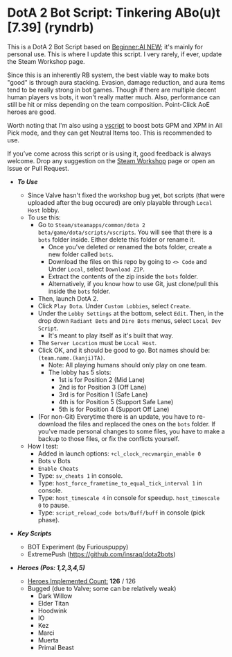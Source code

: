 # DotA 2 Bot Script: Tinkering ABo(u)t [7.39] (ryndrb)

This is a DotA 2 Bot Script based on [Beginner:AI NEW](https://steamcommunity.com/sharedfiles/filedetails/?id=1627071163); it's mainly for personal use.
This is where I update this script. I very rarely, if ever, update the Steam Workshop page.

Since this is an inherently RB system, the best viable way to make bots "good" is through aura stacking. Evasion, damage reduction, and aura items tend to be really strong
in bot games. Though if there are multiple decent human players vs bots, it won't really matter much. Also, performance can still be hit or miss depending on the team composition. Point-Click AoE heroes are good.

Worth noting that I'm also using a [vscript](https://github.com/ryndrb/dota2bot/tree/master/Buff) to boost bots GPM and XPM in All Pick mode, and they can get Neutral Items too. This is recommended to use.

If you’ve come across this script or is using it, good feedback is always welcome. Drop any suggestion on the [Steam Workshop](https://steamcommunity.com/sharedfiles/filedetails/?id=3139791706) page or open an Issue or Pull Request.

- ***To Use***
    - Since Valve hasn't fixed the workshop bug yet, bot scripts (that were uploaded after the bug occured) are only playable through `Local Host` lobby.
    - To use this:
        - Go to `Steam/steamapps/common/dota 2 beta/game/dota/scripts/vscripts`. You will see that there is a `bots` folder inside. Either delete this folder or rename it.
            - Once you've deleted or renamed the bots folder, create a new folder called `bots`.
            - Download the files on this repo by going to `<> Code` and Under `Local`, select `Download ZIP`.
            - Extract the contents of the zip inside the `bots` folder.
            - Alternatively, if you know how to use Git, just clone/pull this inside the `bots` folder.
        - Then, launch DotA 2.
        - Click `Play Dota`. Under `Custom Lobbies`, select `Create`.
        - Under the `Lobby Settings` at the bottom, select `Edit`. Then, in the drop down `Radiant Bots` and `Dire Bots` menus, select `Local Dev Script`.
            - It's meant to play itself as it's built that way.
        - The `Server Location` must be `Local Host`.
        - Click OK, and it should be good to go. Bot names should be: `(team.name.(kanji)TA)`.
            - Note: All playing humans should only play on one team.
            - The lobby has 5 slots:
                -  1st is for Position 2 (Mid Lane)
                -  2nd is for Position 3 (Off Lane)
                -  3rd is for Position 1 (Safe Lane)
                -  4th is for Position 5 (Support Safe Lane)
                -  5th is for Position 4 (Support Off Lane)
        - (For non-Git) Everytime there is an update, you have to re-download the files and replaced the ones on the `bots` folder. If you've made personal changes to some files, you have to make a backup to those files, or fix the conflicts yourself.
    - How I test:
        - Added in launch options: `+cl_clock_recvmargin_enable 0`
        - Bots v Bots
        - `Enable Cheats`
        - Type: `sv_cheats 1` in console.
        - Type: `host_force_frametime_to_equal_tick_interval 1` in console.
        - Type: `host_timescale 4` in console for speedup. `host_timescale 0` to pause.
        - Type: `script_reload_code bots/Buff/buff` in console (pick phase).

- ***Key Scripts***
    - BOT Experiment (by Furiouspuppy)
    - ExtremePush (https://github.com/insraq/dota2bots)

- ***Heroes (Pos: 1,2,3,4,5)***
    - <ins>Heroes Implemented Count:</ins> **126** / 126
    - Bugged (due to Valve; some can be relatively weak)
        - Dark Willow
        - Elder Titan
        - Hoodwink
        - IO
        - Kez
        - Marci
        - Muerta
        - Primal Beast
